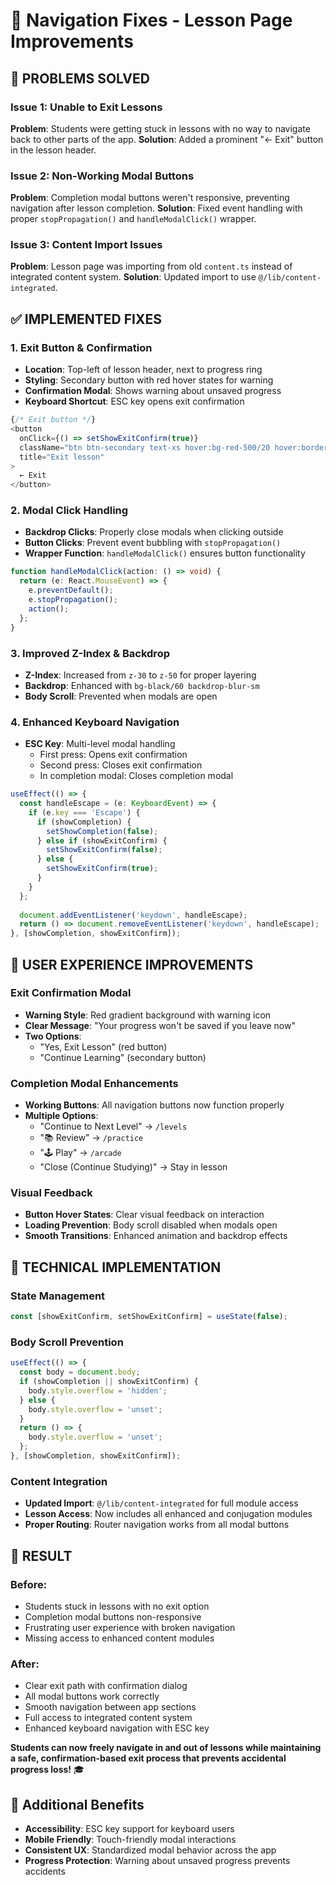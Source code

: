 # 🧭 Navigation Fixes - Lesson Page Improvements

## 🎯 **PROBLEMS SOLVED**

### **Issue 1: Unable to Exit Lessons**
**Problem**: Students were getting stuck in lessons with no way to navigate back to other parts of the app.
**Solution**: Added a prominent "← Exit" button in the lesson header.

### **Issue 2: Non-Working Modal Buttons**
**Problem**: Completion modal buttons weren't responsive, preventing navigation after lesson completion.
**Solution**: Fixed event handling with proper `stopPropagation()` and `handleModalClick()` wrapper.

### **Issue 3: Content Import Issues**
**Problem**: Lesson page was importing from old `content.ts` instead of integrated content system.
**Solution**: Updated import to use `@/lib/content-integrated`.

## ✅ **IMPLEMENTED FIXES**

### **1. Exit Button & Confirmation**
- **Location**: Top-left of lesson header, next to progress ring
- **Styling**: Secondary button with red hover states for warning
- **Confirmation Modal**: Shows warning about unsaved progress
- **Keyboard Shortcut**: ESC key opens exit confirmation

```typescript
{/* Exit button */}
<button
  onClick={() => setShowExitConfirm(true)}
  className="btn btn-secondary text-xs hover:bg-red-500/20 hover:border-red-400/30 hover:text-red-300 transition-all"
  title="Exit lesson"
>
  ← Exit
</button>
```

### **2. Modal Click Handling**
- **Backdrop Clicks**: Properly close modals when clicking outside
- **Button Clicks**: Prevent event bubbling with `stopPropagation()`
- **Wrapper Function**: `handleModalClick()` ensures button functionality

```typescript
function handleModalClick(action: () => void) {
  return (e: React.MouseEvent) => {
    e.preventDefault();
    e.stopPropagation();
    action();
  };
}
```

### **3. Improved Z-Index & Backdrop**
- **Z-Index**: Increased from `z-30` to `z-50` for proper layering
- **Backdrop**: Enhanced with `bg-black/60 backdrop-blur-sm`
- **Body Scroll**: Prevented when modals are open

### **4. Enhanced Keyboard Navigation**
- **ESC Key**: Multi-level modal handling
  - First press: Opens exit confirmation
  - Second press: Closes exit confirmation
  - In completion modal: Closes completion modal

```typescript
useEffect(() => {
  const handleEscape = (e: KeyboardEvent) => {
    if (e.key === 'Escape') {
      if (showCompletion) {
        setShowCompletion(false);
      } else if (showExitConfirm) {
        setShowExitConfirm(false);
      } else {
        setShowExitConfirm(true);
      }
    }
  };
  
  document.addEventListener('keydown', handleEscape);
  return () => document.removeEventListener('keydown', handleEscape);
}, [showCompletion, showExitConfirm]);
```

## 🎨 **USER EXPERIENCE IMPROVEMENTS**

### **Exit Confirmation Modal**
- **Warning Style**: Red gradient background with warning icon
- **Clear Message**: "Your progress won't be saved if you leave now"
- **Two Options**: 
  - "Yes, Exit Lesson" (red button)
  - "Continue Learning" (secondary button)

### **Completion Modal Enhancements**
- **Working Buttons**: All navigation buttons now function properly
- **Multiple Options**:
  - "Continue to Next Level" → `/levels`
  - "📚 Review" → `/practice`
  - "🕹️ Play" → `/arcade`
  - "Close (Continue Studying)" → Stay in lesson

### **Visual Feedback**
- **Button Hover States**: Clear visual feedback on interaction
- **Loading Prevention**: Body scroll disabled when modals open
- **Smooth Transitions**: Enhanced animation and backdrop effects

## 🔧 **TECHNICAL IMPLEMENTATION**

### **State Management**
```typescript
const [showExitConfirm, setShowExitConfirm] = useState(false);
```

### **Body Scroll Prevention**
```typescript
useEffect(() => {
  const body = document.body;
  if (showCompletion || showExitConfirm) {
    body.style.overflow = 'hidden';
  } else {
    body.style.overflow = 'unset';
  }
  return () => {
    body.style.overflow = 'unset';
  };
}, [showCompletion, showExitConfirm]);
```

### **Content Integration**
- **Updated Import**: `@/lib/content-integrated` for full module access
- **Lesson Access**: Now includes all enhanced and conjugation modules
- **Proper Routing**: Router navigation works from all modal buttons

## 🎯 **RESULT**

### **Before:**
- Students stuck in lessons with no exit option
- Completion modal buttons non-responsive
- Frustrating user experience with broken navigation
- Missing access to enhanced content modules

### **After:**
- Clear exit path with confirmation dialog
- All modal buttons work correctly
- Smooth navigation between app sections
- Full access to integrated content system
- Enhanced keyboard navigation with ESC key

**Students can now freely navigate in and out of lessons while maintaining a safe, confirmation-based exit process that prevents accidental progress loss!** 🎓

## 🚀 **Additional Benefits**
- **Accessibility**: ESC key support for keyboard users
- **Mobile Friendly**: Touch-friendly modal interactions
- **Consistent UX**: Standardized modal behavior across the app
- **Progress Protection**: Warning about unsaved progress prevents accidents 